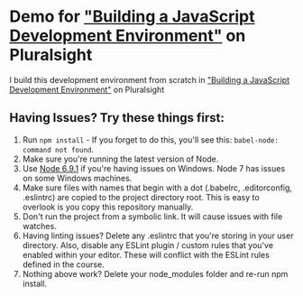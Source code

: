 # Demo for ["Building a JavaScript Development Environment"](https://app.pluralsight.com/library/courses/javascript-development-environment) on Pluralsight

I build this development environment from scratch in ["Building a JavaScript Development Environment"](https://app.pluralsight.com/library/courses/javascript-development-environment) on Pluralsight

## Having Issues? Try these things first:
1. Run `npm install` - If you forget to do this, you'll see this: `babel-node: command not found`.
2. Make sure you're running the latest version of Node.
3. Use [Node 6.9.1](https://nodejs.org/en/download/releases/) if you're having issues on Windows. Node 7 has issues on some Windows machines.
4. Make sure files with names that begin with a dot (.babelrc, .editorconfig, .eslintrc) are copied to the project directory root. This is easy to overlook is you copy this repository manually.
5. Don't run the project from a symbolic link. It will cause issues with file watches.
6. Having linting issues? Delete any .eslintrc that you're storing in your user directory. Also, disable any ESLint plugin / custom rules that you've enabled within your editor. These will conflict with the ESLint rules defined in the course.
7. Nothing above work? Delete your node_modules folder and re-run npm install.
